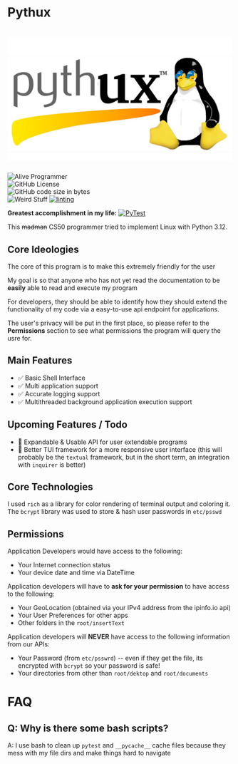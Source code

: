 # Pythux
# ![Pythux Logo](https://github.com/Earth1283/CS50/blob/main/githubImageResources/Pythux.jpg)

![Alive Programmer](https://img.shields.io/badge/Programmer-Alive-green)  
![GitHub License](https://img.shields.io/github/license/Earth1283/CS50)  
![GitHub code size in bytes](https://img.shields.io/github/languages/code-size/Earth1283/CS50)  
![Weird Stuff](https://img.shields.io/badge/Unit_tests-Passing_if_you_run_a_second_time-lightgreen)
[![linting](https://github.com/Earth1283/CS50/actions/workflows/pylint.yml/badge.svg)](https://github.com/Earth1283/CS50/actions/workflows/pylint.yml)

**Greatest accomplishment in my life:**
[![PyTest](https://github.com/Earth1283/CS50/actions/workflows/pytest.yml/badge.svg)](https://github.com/Earth1283/CS50/actions/workflows/pytest.yml)

This ~~madman~~ CS50 programmer tried to implement Linux with Python 3.12.
## Core Ideologies
The core of this program is to make this extremely friendly for the user

My goal is so that anyone who has not yet read the documentation to be **easily** able to read and execute my program

For developers, they should be able to identify how they should extend the functionality of my code via a easy-to-use api endpoint for applications.

The user's privacy will be put in the first place, so please refer to the **Permissions** section to see what permissions the program will query the usre for.
## Main Features
- ✅ Basic Shell Interface
- ✅ Multi application support
- ✅ Accurate logging support
- ✅ Multithreaded background application execution support
## Upcoming Features / Todo
- 🔔 Expandable & Usable API for user extendable programs
- 🔔 Better TUI framework for a more responsive user interface (this will probably be the `textual` framework, but in the short term, an integration with `inquirer` is better)
## Core Technologies
I used `rich` as a library for color rendering of terminal output and coloring it.
The `bcrypt` library was used to store & hash user passwords in `etc/psswd`
## Permissions
Application Developers would have access to the following:
- Your Internet connection status
- Your device date and time via DateTime

Application developers will have to **ask for your permission** to have access to the following:
- Your GeoLocation (obtained via your IPv4 address from the ipinfo.io api)
- Your User Preferences for other apps
- Other folders in the `root/insertText` 

Application developers will **NEVER** have access to the following information from our APIs:
- Your Password (from `etc/psswrd`) -- even if they get the file, its encrypted with `bcrypt` so your password is safe!
- Your directories from other than `root/dektop` and `root/documents`

# FAQ
## Q: Why is there some bash scripts?
A: I use bash to clean up `pytest` and `__pycache__` cache files because they mess with my file dirs and make things hard to navigate
